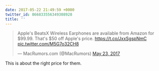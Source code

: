 ```yaml
---
date: 2017-05-22 21:49:59 +0000
twitter_id: 866833556349308928
title: ''
---
```


<blockquote class="twitter-tweet"><p lang="en" dir="ltr">Apple&#39;s BeatsX Wireless Earphones are available from Amazon for $99.99. That&#39;s $50 off Apple&#39;s price. <a href="https://t.co/JxxSgspNmC">https://t.co/JxxSgspNmC</a> <a href="https://t.co/M5G7o32CH8">pic.twitter.com/M5G7o32CH8</a></p>&mdash; MacRumors.com (@MacRumors) <a href="https://twitter.com/MacRumors/status/866831374002470912?ref_src=twsrc%5Etfw">May 23, 2017</a></blockquote>
<script async src="https://platform.twitter.com/widgets.js" charset="utf-8"></script>

This is about the right price for them.
